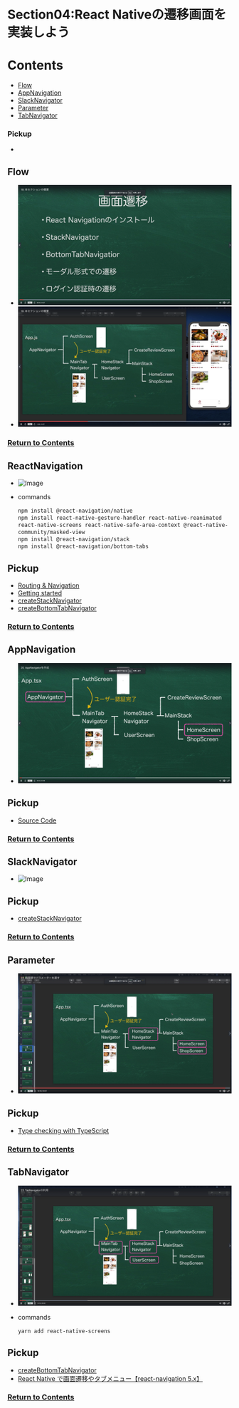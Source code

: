 # Section04:React Nativeの遷移画面を実装しよう

<a id = "contents">

# Contents
* [Flow](#flow)
* [AppNavigation](#AppNavigation)
* [SlackNavigator](#SlackNavigator)
* [Parameter](#Parameter)
* [TabNavigator](#TabNavigator)

### Pickup
* 


<a id = "flow">

## Flow
* ![Image](../src/Section04/images/init001.png)
* ![Image](../src/Section04/images/init002.png)

### [Return to Contents](#contents)


<a id = "ReactNavigation">

## ReactNavigation
* ![Image](../src/Section04/images/navi001.png)

* commands
  ```
  npm install @react-navigation/native
  npm install react-native-gesture-handler react-native-reanimated react-native-screens react-native-safe-area-context @react-native-community/masked-view
  npm install @react-navigation/stack
  npm install @react-navigation/bottom-tabs
  ```

## Pickup
* [Routing & Navigation](https://docs.expo.io/guides/routing-and-navigation/)
* [Getting started](https://reactnavigation.org/docs/getting-started/)
* [createStackNavigator](https://reactnavigation.org/docs/stack-navigator/)
* [createBottomTabNavigator](https://reactnavigation.org/docs/bottom-tab-navigator/)

### [Return to Contents](#contents)


<a id = "AppNavigation">

## AppNavigation
* ![Image](../src/Section04/images/anavi001.png)

## Pickup
* [Source Code](https://github.com/takahi5/shop-review/tree/sec4/app-navigator/shop-review-app)

### [Return to Contents](#contents)


<a id = "SlackNavigator">

## SlackNavigator
* ![Image](../src/Section04/images/slackn001.png)

## Pickup
* [createStackNavigator](https://reactnavigation.org/docs/stack-navigator/)

### [Return to Contents](#contents)


<a id = "Parameter">

## Parameter
* ![Image](../src/Section04/images/param001.png)

## Pickup
* [Type checking with TypeScript](https://reactnavigation.org/docs/typescript/)

### [Return to Contents](#contents)


<a id = "TabNavigator">

## TabNavigator
* ![Image](../src/Section04/images/tabn001.png)

* commands
  ```
  yarn add react-native-screens
  ```

## Pickup
* [createBottomTabNavigator](https://reactnavigation.org/docs/bottom-tab-navigator/)
* [React Native で画面遷移やタブメニュー【react-navigation 5.x】](https://qiita.com/dhythm/items/125ab18844fe86ec4041)

### [Return to Contents](#contents)
